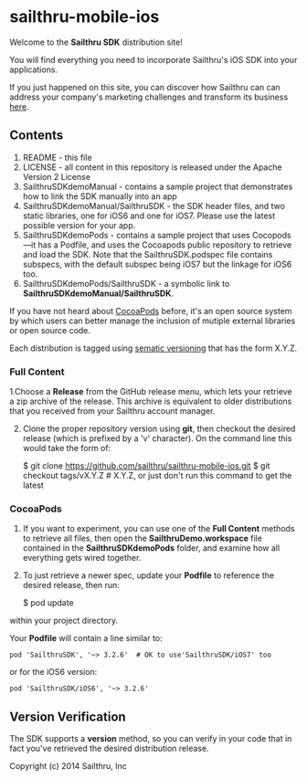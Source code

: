 sailthru-mobile-ios
===================

Welcome to the **Sailthru SDK** distribution site!

You will find everything you need to incorporate Sailthru's iOS SDK into your applications. 

If you just happened on this site, you can discover how Sailthru can can address your company's marketing challenges and transform its business [here](http://www.sailthru.com/why-sailthru/).

## Contents

1. README - this file
2. LICENSE - all content in this repository is released under the Apache Version 2 License
3. SailthruSDKdemoManual - contains a sample project that demonstrates how to link the SDK manually into an app
4. SailthruSDKdemoManual/SailthruSDK - the SDK header files, and two static libraries, one for iOS6 and one for iOS7. Please use the latest possible version for your app.
5. SailthruSDKdemoPods - contains a sample project that uses Cocopods—it has a Podfile, and uses the Cocoapods public repository to retrieve and load the SDK. Note that the SailthruSDK.podspec file contains subspecs, with the default subspec being iOS7 but the linkage for iOS6 too.
6. SailthruSDKdemoPods/SailthruSDK - a symbolic link to **SailthruSDKdemoManual/SailthruSDK**.

If you have not heard about [CocoaPods](http://cocoapods.org) before, it's an open source system by which users can better manage the inclusion of mutiple external libraries or open source code.


Each distribution is tagged using [sematic versioning](http://semver.org) that has the form X.Y.Z. 

### Full Content

1.Choose a **Release** from the GitHub release menu, which lets your retrieve a zip archive of the release. This archive is equivalent to older distributions that you received from your Sailthru account manager.

2. Clone the proper repository version using **git**, then checkout the desired release (which is prefixed by a 'v' character). On the command line this would take the form of: 

    $ git clone https://github.com/sailthru/sailthru-mobile-ios.git
    $ git checkout tags/vX.Y.Z # X.Y.Z, or just don't run this command to get the latest

### CocoaPods

1. If you want to experiment, you can use one of the **Full Content** methods to retrieve all files, then open the **SailthruDemo.workspace** file contained in the **SailthruSDKdemoPods** folder, and examine how all everything gets wired together.

2. To just retrieve a newer spec, update your **Podfile** to reference the desired release, then run:

    $ pod update
    
within your project directory.

Your **Podfile** will contain a line similar to:

    pod 'SailthruSDK', '~> 3.2.6'  # OK to use'SailthruSDK/iOS7' too

or for the iOS6 version:

    pod 'SailthruSDK/iOS6', '~> 3.2.6'
    
## Version Verification

The SDK supports a **version** method, so you can verify in your code that in fact you've retrieved the desired distribution release.



Copyright (c) 2014 Sailthru, Inc    
